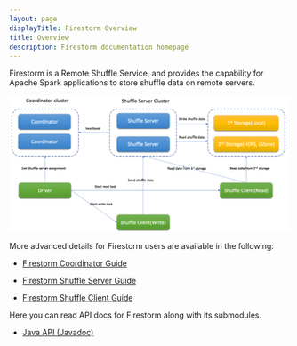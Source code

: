 ```yaml
---
layout: page
displayTitle: Firestorm Overview
title: Overview
description: Firestorm documentation homepage
---
```


Firestorm is a Remote Shuffle Service, and provides the capability for Apache Spark applications
to store shuffle data on remote servers.


![Rss Architecture](asset/rss_architecture.png)


More advanced details for Firestorm users are available in the following:

- [Firestorm Coordinator Guide](coordinator_guide.html)

- [Firestorm Shuffle Server Guide](server_guide.html)

- [Firestorm Shuffle Client Guide](client_guide.html)


Here you can read API docs for Firestorm along with its submodules.

- [Java API (Javadoc)](apidocs/index.html)